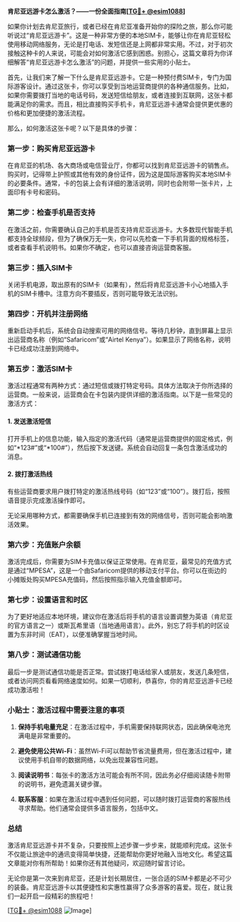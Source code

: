 **肯尼亚远游卡怎么激活？——一份全面指南[[TG💪+ @esim1088](https://t.me/s/esim1088)]**

如果你计划去肯尼亚旅行，或者已经在肯尼亚准备开始你的探险之旅，那么你可能听说过“肯尼亚远游卡”。这是一种非常方便的本地SIM卡，能够让你在肯尼亚轻松使用移动网络服务，无论是打电话、发短信还是上网都非常实用。不过，对于初次接触这种卡的人来说，可能会对如何激活它感到困惑。别担心，这篇文章将为你详细解答“肯尼亚远游卡怎么激活”的问题，并提供一些实用的小贴士。

首先，让我们来了解一下什么是肯尼亚远游卡。它是一种预付费SIM卡，专门为国际游客设计。通过这张卡，你可以享受到当地运营商提供的各种通信服务。比如，如果你需要拨打当地的电话号码，发送短信给朋友，或者连接到互联网，这张卡都能满足你的需求。而且，相比直接购买手机卡，肯尼亚远游卡通常会提供更优惠的价格和更加便捷的激活流程。

那么，如何激活这张卡呢？以下是具体的步骤：

### **第一步：购买肯尼亚远游卡**
在肯尼亚的机场、各大商场或电信营业厅，你都可以找到肯尼亚远游卡的销售点。购买时，记得带上护照或其他有效的身份证件，因为这是国际游客购买本地SIM卡的必要条件。通常，卡的包装上会有详细的激活说明，同时也会附带一张卡片，上面印有卡号和密码。

### **第二步：检查手机是否支持**
在激活之前，你需要确认自己的手机是否支持肯尼亚远游卡。大多数现代智能手机都支持全球频段，但为了确保万无一失，你可以先检查一下手机背面的规格标签，或者查看手机说明书。如果你不确定，也可以直接咨询运营商客服。

### **第三步：插入SIM卡**
关闭手机电源，取出原有的SIM卡（如果有），然后将肯尼亚远游卡小心地插入手机的SIM卡槽中。注意方向不要插反，否则可能导致无法识别。

### **第四步：开机并注册网络**
重新启动手机后，系统会自动搜索可用的网络信号。等待几秒钟，直到屏幕上显示出运营商名称（例如“Safaricom”或“Airtel Kenya”）。如果显示了网络名称，说明卡已经成功注册到网络中。

### **第五步：激活SIM卡**
激活过程通常有两种方式：通过短信或拨打特定号码。具体方法取决于你所选择的运营商。一般来说，运营商会在卡包装内提供详细的激活指南。以下是一些常见的激活方式：

#### **1. 发送激活短信**
打开手机上的信息功能，输入指定的激活代码（通常是运营商提供的固定格式，例如“*123#”或“*100#”），然后按下发送键。系统会自动回复一条包含激活成功的消息。

#### **2. 拨打激活热线**
有些运营商要求用户拨打特定的激活热线号码（如“123”或“100”）。拨打后，按照语音提示完成激活操作即可。

无论采用哪种方式，都需要确保手机已连接到有效的网络信号，否则可能会影响激活效果。

### **第六步：充值账户余额**
激活完成后，你需要为SIM卡充值以保证正常使用。在肯尼亚，最常见的充值方式是通过“MPESA”，这是一个由Safaricom提供的移动支付平台。你可以在街边的小摊贩处购买MPESA充值码，然后按照指示输入充值金额即可。

### **第七步：设置语言和时区**
为了更好地适应本地环境，建议你在激活后将手机的语言设置调整为英语（肯尼亚的官方语言之一）或斯瓦希里语（当地通用语言）。此外，别忘了将手机的时区设置为东非时间（EAT），以便准确掌握当地时间。

### **第八步：测试通信功能**
最后一步是测试通信功能是否正常。尝试拨打电话给家人或朋友，发送几条短信，或者访问网页看看网络速度如何。如果一切顺利，恭喜你，你的肯尼亚远游卡已经成功激活啦！

### **小贴士：激活过程中需要注意的事项**
1. **保持手机电量充足**：在激活过程中，手机需要保持联网状态，因此确保电池充满电是非常重要的。
   
2. **避免使用公共Wi-Fi**：虽然Wi-Fi可以帮助节省流量费用，但在激活过程中，建议使用手机自带的数据网络，以免出现兼容性问题。

3. **阅读说明书**：每张卡的激活方法可能会有所不同，因此务必仔细阅读随卡附带的说明书，避免遗漏关键步骤。

4. **联系客服**：如果在激活过程中遇到任何问题，可以随时拨打运营商的客服热线寻求帮助。他们通常会提供多语言服务，包括中文。

### **总结**
激活肯尼亚远游卡并不复杂，只要按照上述步骤一步步来，就能顺利完成。这张卡不仅能让旅途中的通讯变得简单快捷，还能帮助你更好地融入当地文化。希望这篇文章能对你有所帮助！如果你还有其他疑问，欢迎随时留言讨论。

无论你是第一次来到肯尼亚，还是计划长期居住，一张合适的SIM卡都是必不可少的装备。肯尼亚远游卡以其便捷性和实惠性赢得了众多游客的喜爱。现在，就让我们一起开启一段精彩的旅程吧！

[[TG💪+ @esim1088](https://t.me/s/esim1088) ![Image](https://i.postimg.cc/4NQfJmqS/Snipaste-2025-05-13-00-14-12.png)]
